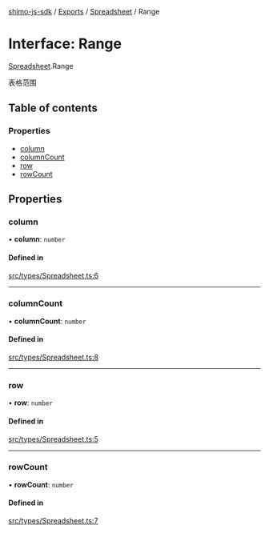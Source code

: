 [shimo-js-sdk](../README.md) / [Exports](../modules.md) / [Spreadsheet](../modules/Spreadsheet.md) / Range

# Interface: Range

[Spreadsheet](../modules/Spreadsheet.md).Range

表格范围

## Table of contents

### Properties

- [column](Spreadsheet.Range.md#column)
- [columnCount](Spreadsheet.Range.md#columncount)
- [row](Spreadsheet.Range.md#row)
- [rowCount](Spreadsheet.Range.md#rowcount)

## Properties

### column

• **column**: `number`

#### Defined in

[src/types/Spreadsheet.ts:6](https://github.com/shimohq/shimo-js-sdk/blob/28322b5/src/types/Spreadsheet.ts#L6)

___

### columnCount

• **columnCount**: `number`

#### Defined in

[src/types/Spreadsheet.ts:8](https://github.com/shimohq/shimo-js-sdk/blob/28322b5/src/types/Spreadsheet.ts#L8)

___

### row

• **row**: `number`

#### Defined in

[src/types/Spreadsheet.ts:5](https://github.com/shimohq/shimo-js-sdk/blob/28322b5/src/types/Spreadsheet.ts#L5)

___

### rowCount

• **rowCount**: `number`

#### Defined in

[src/types/Spreadsheet.ts:7](https://github.com/shimohq/shimo-js-sdk/blob/28322b5/src/types/Spreadsheet.ts#L7)
